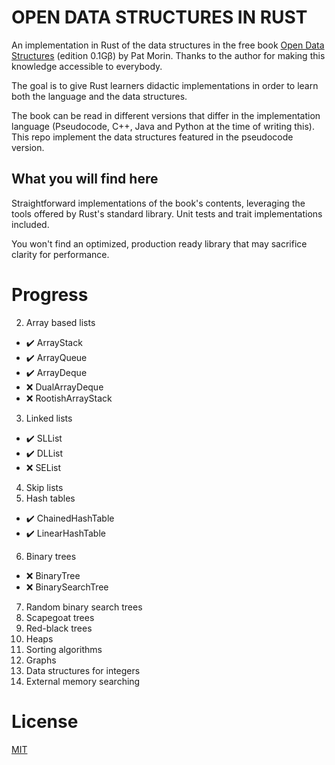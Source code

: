 # OPEN DATA STRUCTURES IN RUST
An implementation in Rust of the data structures in the free book 
[Open Data Structures](https://www.opendatastructures.org/) (edition 0.1Gβ) by 
Pat Morin. Thanks to the author for making this knowledge accessible to 
everybody.

The goal is to give Rust learners didactic implementations in order to learn 
both the language and the data structures.

The book can be read in different versions that differ in the implementation 
language (Pseudocode, C++, Java and Python at the time of writing this). This 
repo implement the data structures featured in the pseudocode version.

## What you will find here
Straightforward implementations of the book's contents, leveraging 
the tools offered by Rust's standard library. Unit tests and trait 
implementations included.

You won't find an optimized, production ready library that may 
sacrifice clarity for performance.

# Progress
2. Array based lists
- ✔️ ArrayStack
- ✔️ ArrayQueue
- ✔️ ArrayDeque 
- ❌ DualArrayDeque
- ❌ RootishArrayStack
3. Linked lists
- ✔️ SLList
- ✔️ DLList
- ❌ SEList
4. Skip lists
5. Hash tables
- ✔️ ChainedHashTable
- ✔️ LinearHashTable
6. Binary trees
- ❌ BinaryTree
- ❌ BinarySearchTree
7. Random binary search trees
8. Scapegoat trees
9. Red-black trees
10. Heaps
11. Sorting algorithms
12. Graphs
13. Data structures for integers
14. External memory searching

# License

[MIT](https://choosealicense.com/licenses/mit/)
